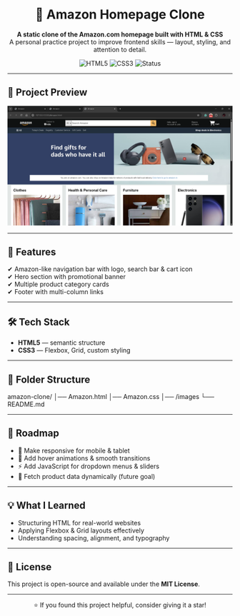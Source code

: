 <h1 align="center">🛒 Amazon Homepage Clone</h1>

<p align="center">
  <b>A static clone of the Amazon.com homepage built with HTML & CSS</b><br>
  A personal practice project to improve frontend skills — layout, styling, and attention to detail.
</p>

<p align="center">
  <img src="https://img.shields.io/badge/HTML5-E34F26?style=for-the-badge&logo=html5&logoColor=white" alt="HTML5">
  <img src="https://img.shields.io/badge/CSS3-1572B6?style=for-the-badge&logo=css3&logoColor=white" alt="CSS3">
  <img src="https://img.shields.io/badge/Status-In%20Progress-yellow?style=for-the-badge" alt="Status">
</p>

---

## 📸 Project Preview
<p align="center">
  <img src="Screenshot.png" alt="Amazon Clone Screenshot" width="800">
</p>

---

## 🚀 Features
✔ Amazon-like navigation bar with logo, search bar & cart icon  
✔ Hero section with promotional banner  
✔ Multiple product category cards  
✔ Footer with multi-column links  

---

## 🛠 Tech Stack
- **HTML5** — semantic structure
- **CSS3** — Flexbox, Grid, custom styling

---

## 📂 Folder Structure
amazon-clone/
│── Amazon.html
│── Amazon.css
│── /images
└── README.md

---

## 📅 Roadmap
- 📱 Make responsive for mobile & tablet
- 🎨 Add hover animations & smooth transitions
- ⚡ Add JavaScript for dropdown menus & sliders
- 🔗 Fetch product data dynamically (future goal)

---

## 💡 What I Learned
- Structuring HTML for real-world websites
- Applying Flexbox & Grid layouts effectively
- Understanding spacing, alignment, and typography

---

## 📜 License
This project is open-source and available under the **MIT License**.

---

<p align="center">⭐ If you found this project helpful, consider giving it a star!</p>


